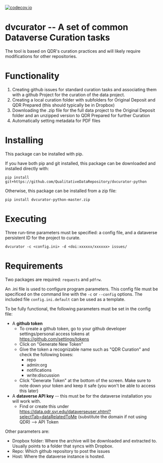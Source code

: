 [![codecov.io](https://codecov.io/gh/QualitativeDataRepository/dvcurator-python/branch/master/graphs/badge.svg?branch=master)](https://app.codecov.io/gh/QualitativeDataRepository/dvcurator-python)

# dvcurator -- A set of common Dataverse Curation tasks

The tool is based on QDR's curation practices and will likely require modifications for other repositories.

# Functionality

1. Creating github issues for standard curation tasks and associating them with a github Project for the curation of the data project.
2. Creating a local curation folder with subfolders for Original Deposit and QDR Prepared (this should typically be in Dropbox)
3. Downloading the .zip file for the full data project to the Original Deposit folder and an unzipped version to QDR Prepared for further Curation
4. Automatically setting metadata for PDF files

# Installing

This package can be installed with pip. 

If you have both pip and git installed, this package can be downloaded and installed directly with:

`pip install git+https://github.com/QualitativeDataRepository/dvcurator-python`

Otherwise, this package can be installed from a zip file:

`pip install dvcurator-python-master.zip`

# Executing

Three run-time parameters must be specified: a config file, and a dataverse persistent ID for the project to curate.

`dvcurator -c <config.ini> -d <doi:xxxxxx/xxxxxx> issues/`

# Requirements

Two packages are required: `requests` and `pdfrw`.

An .ini file is used to configure program parameters. This config file must be specificed on the command line with the `-c` or `--config` options. The included file `config.ini.default` can be used as a template.

To be fully functional, the following parameters must be set in the config file:
* A **github token**
  * To create a github token, go to your github developer settings/personal access tokens at https://github.com/settings/tokens
  * Click on "Generate New Token"
  * Give the token a recognizable name such as "QDR Curation" and check the following boxes:
    * repo
    * admin:org 
    * notifications
    * write:discussion
  * Click "Generate Token" at the bottom of the screen. Make sure to note down your token and keep it safe (you won't be able to access this later)
* A **dataverse API key** -- this must be for the dataverse installation you will work with.
  * Find or create this under https://data.qdr.syr.edu/dataverseuser.xhtml?selectTab=dataRelatedToMe (substitute the domain if not using QDR) --> API Token

Other parameters are:
- Dropbox folder: Where the archive will be downloaded and extracted to. Usually points to a folder that syncs with Dropbox.
- Repo: Which github repository to post the issues
- Host: Where the dataverse instance is hosted.
